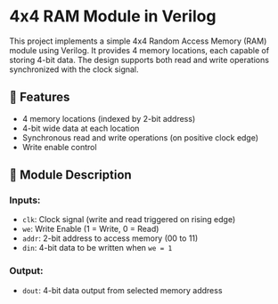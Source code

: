# 4x4 RAM Module in Verilog

This project implements a simple 4x4 Random Access Memory (RAM) module using Verilog. It provides 4 memory locations, each capable of storing 4-bit data. The design supports both read and write operations synchronized with the clock signal.

## 🧠 Features

- 4 memory locations (indexed by 2-bit address)
- 4-bit wide data at each location
- Synchronous read and write operations (on positive clock edge)
- Write enable control

## 🧱 Module Description

### Inputs:
- `clk`: Clock signal (write and read triggered on rising edge)
- `we`: Write Enable (1 = Write, 0 = Read)
- `addr`: 2-bit address to access memory (00 to 11)
- `din`: 4-bit data to be written when `we = 1`

### Output:
- `dout`: 4-bit data output from selected memory address
